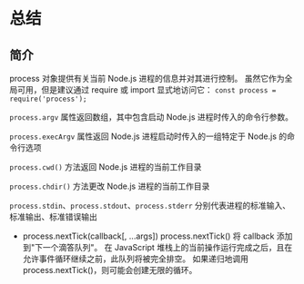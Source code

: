 # 总结

## 简介

process 对象提供有关当前 Node.js 进程的信息并对其进行控制。 虽然它作为全局可用，但是建议通过 require 或 import 显式地访问它：
`const process = require('process');`

`process.argv` 属性返回数组，其中包含启动 Node.js 进程时传入的命令行参数。

`process.execArgv` 属性返回 Node.js 进程启动时传入的一组特定于 Node.js 的命令行选项

`process.cwd()` 方法返回 Node.js 进程的当前工作目录

`process.chdir()` 方法更改 Node.js 进程的当前工作目录

`process.stdin`、`process.stdout`、`process.stderr` 分别代表进程的标准输入、标准输出、标准错误输出

- process.nextTick(callback[, ...args])
process.nextTick() 将 callback 添加到"下一个滴答队列"。 在 JavaScript 堆栈上的当前操作运行完成之后，且在允许事件循环继续之前，此队列将被完全排空。 如果递归地调用 process.nextTick()，则可能会创建无限的循环。
